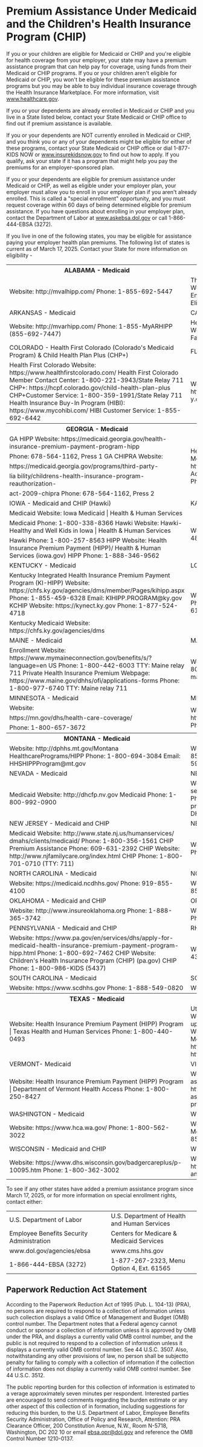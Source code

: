 # Premium Assistance Under Medicaid and the Children's Health Insurance Program (CHIP)

If you or your children are eligible for Medicaid or CHIP and you're eligible for health coverage from your employer,
your state may have a premium assistance program that can help pay for coverage, using funds from their Medicaid or
CHIP programs. If you or your children aren't eligible for Medicaid or CHIP, you won't be eligible for these premium
assistance programs but you may be able to buy individual insurance coverage through the Health Insurance Marketplace.
For more information, visit www.healthcare.gov.

If you or your dependents are already enrolled in Medicaid or CHIP and you live in a State listed below, contact your
State Medicaid or CHIP office to find out if premium assistance is available.

If you or your dependents are NOT currently enrolled in Medicaid or CHIP, and you think you or any of your dependents
might be eligible for either of these programs, contact your State Medicaid or CHIP office or dial 1-877-KIDS NOW or
www.insurekidsnow.gov to find out how to apply. If you qualify, ask your state if it has a program that might help you
pay the premiums for an employer-sponsored plan.

If you or your dependents are eligible for premium assistance under Medicaid or CHIP, as well as eligible under your
employer plan, your employer must allow you to enroll in your employer plan if you aren't already enrolled. This is
called a "special enrollment" opportunity, and you must request coverage within 60 days of being determined eligible
for premium assistance. If you have questions about enrolling in your employer plan, contact the Department of Labor
at www.askebsa.dol.gov or call 1-866-444-EBSA (3272).

If you live in one of the following states, you may be eligible for assistance paying your employer health plan
premiums. The following list of states is current as of March 17, 2025. Contact your State for more information
on eligibility -


<table>
<tr>
<th>ALABAMA - Medicaid</th>
<th>ALASKA - Medicaid</th>
</tr>
<tr>
<td>Website: http://mvalhipp.com/ Phone: 1-855-692-5447</td>
<td>The AK Health Insurance Premium Payment Program Website: http://mvakhipp.com/ Phone: 1-866-251-4861 Email: CustomerService@MyAKHIPP.com Medicaid Eligibility: https://health.alaska.gov/dpa/Pages/default.aspx</td>
</tr>
<tr>
<td>ARKANSAS - Medicaid</td>
<td>CALIFORNIA - Medicaid</td>
</tr>
<tr>
<td>Website: http://mvarhipp.com/ Phone: 1-855-MyARHIPP (855-692-7447)</td>
<td>Health Insurance Premium Payment (HIPP) Program Website: http://dhcs.ca.gov/hipp Phone: 916-445-8322 Fax: 916-440-5676 Email: hipp@dhcs.ca.gov</td>
</tr>
<tr>
<td>COLORADO - Health First Colorado (Colorado's Medicaid Program) &amp; Child Health Plan Plus (CHP+)</td>
<td>FLORIDA - Medicaid</td>
</tr>
<tr>
<td>Health First Colorado Website: https://www.healthfirstcolorado.com/ Health First Colorado Member Contact Center: 1-800-221-3943/State Relay 711 CHP+: https://hcpf.colorado.gov/child-health-plan-plus CHP+Customer Service: 1-800-359-1991/State Relay 711 Health Insurance Buy-In Program (HIBI): https://www.mycohibi.com/ HIBI Customer Service: 1-855-692-6442</td>
<td>Website: https://www.flmedicaidtplrecovery.com/flmedicaidtplrecover y.com/hipp/index.html Phone: 1-877-357-3268</td>
</tr>
<tr>
<th>GEORGIA - Medicaid</th>
<th>INDIANA - Medicaid</th>
</tr>
<tr>
<td>GA HIPP Website: https://medicaid.georgia.gov/health- insurance-premium-payment-program-hipp</td>
<td rowspan="5">Health Insurance Premium Payment Program All other Medicaid Website: https://www.in.gov/medicaid/ http://www.in.gov/fssa/dfr/ Family and Social Services Administration Phone: 1-800-403-0864 Member Services Phone: 1-800-457-4584</td>
</tr>
<tr>
<td>Phone: 678-564-1162, Press 1 GA CHIPRA Website:</td>
</tr>
<tr>
<td>https://medicaid.georgia.gov/programs/third-party-</td>
</tr>
<tr>
<td>lia bility/childrens-health-insurance-program-reauthorization-</td>
</tr>
<tr>
<td>act-2009-chipra Phone: 678-564-1162, Press 2</td>
</tr>
<tr>
<td>IOWA - Medicaid and CHIP (Hawki)</td>
<td>KANSAS - Medicaid</td>
</tr>
<tr>
<td>Medicaid Website: Iowa Medicaid | Health &amp; Human Services</td>
<td rowspan="3">Website: https://www.kancare.ks.gov/ Phone: 1-800-792-4884 HIPP Phone: 1-800-967-4660</td>
</tr>
<tr>
<td>Medicaid Phone: 1-800-338-8366 Hawki Website: Hawki-Healthy and Well Kids in Iowa | Health &amp; Human Services</td>
</tr>
<tr>
<td>Hawki Phone: 1-800-257-8563 HIPP Website: Health Insurance Premium Payment (HIPP)/ Health &amp; Human Services (iowa.gov) HIPP Phone: 1-888-346-9562</td>
</tr>
<tr>
<td>KENTUCKY - Medicaid</td>
<td>LOUISIANA - Medicaid</td>
</tr>
<tr>
<td>Kentucky Integrated Health Insurance Premium Payment Program (KI-HIPP) Website: https://chfs.ky.gov/agencies/dms/member/Pages/kihipp.aspx Phone: 1-855-459-6328 Email: KIHIPP.PROGRAM@ky.gov KCHIP Website: https://kynect.ky.gov Phone: 1-877-524-4718</td>
<td rowspan="2">Website: www.medicaid.la.gov or www.ldh.la.gov/lahipp Phone: 1-888-342-6207 (Medicaid hotline) or 1-855-618-5488 (LaHIPP)</td>
</tr>
<tr>
<td>Kentucky Medicaid Website: https://chfs.ky.gov/agencies/dms</td>
</tr>
<tr>
<td>MAINE - Medicaid</td>
<td>MASSACHUSETTS - Medicaid and CHIP</td>
</tr>
<tr>
<td>Enrollment Website: https://www.mymaineconnection.gov/benefits/s/?language=en US Phone: 1-800-442-6003 TTY: Maine relay 711 Private Health Insurance Premium Webpage: https://www.maine.gov/dhhs/ofi/applications-forms Phone: 1-800-977-6740 TTY: Maine relay 711</td>
<td>Website: https://www.mass.gov/masshealth/pa Phone: 1-800-862-4840 TTY: 711 Email: masspremassistance@accenture.com</td>
</tr>
<tr>
<td>MINNESOTA - Medicaid</td>
<td>MISSOURI - Medicaid</td>
</tr>
<tr>
<td>Website:</td>
<td rowspan="3">Website: http://www.dss.mo.gov/mhd/participants/pages/hipp.htm Phone: 573-751-2005</td>
</tr>
<tr>
<td>https://mn.gov/dhs/health-care-coverage/</td>
</tr>
<tr>
<td>Phone: 1-800-657-3672</td>
</tr>
<tr>
<th>MONTANA - Medicaid</th>
<th>NEBRASKA - Medicaid</th>
</tr>
<tr>
<td>Website: http://dphhs.mt.gov/Montana HealthcarePrograms/HIPP Phone: 1-800-694-3084 Email: HHSHIPPProgram@mt.gov</td>
<td>Website: http://www.ACCESSNebraska.ne.gov Phone: 1-855-632-7633 Lincoln: 402-473-7000 Omaha: 402-595-1178</td>
</tr>
<tr>
<td>NEVADA - Medicaid</td>
<td>NEW HAMPSHIRE - Medicaid</td>
</tr>
<tr>
<td>Medicaid Website: http://dhcfp.nv.gov Medicaid Phone: 1-800-992-0900</td>
<td>Website: https://www.dhhs.nh.gov/programs- services/medicaid/health-insurance-premium-program Phone: 603-271-5218 Toll free number for the HIPP program: 1-800-852-3345, ext. 15218 Email: DHHS.ThirdPartyLiabi@dhhs.nh.gov</td>
</tr>
<tr>
<td>NEW JERSEY - Medicaid and CHIP</td>
<td>NEW YORK - Medicaid</td>
</tr>
<tr>
<td>Medicaid Website: http://www.state.nj.us/humanservices/ dmahs/clients/medicaid/ Phone: 1-800-356-1561 CHIP Premium Assistance Phone: 609-631-2392 CHIP Website: http://www.njfamilycare.org/index.html CHIP Phone: 1-800-701-0710 (TTY: 711)</td>
<td>Website: https://www.health.ny.gov/health care/medicaid/ Phone: 1-800-541-2831</td>
</tr>
<tr>
<td>NORTH CAROLINA - Medicaid</td>
<td>NORTH DAKOTA - Medicaid</td>
</tr>
<tr>
<td>Website: https://medicaid.ncdhhs.gov/ Phone: 919-855-4100</td>
<td>Website: https://www.hhs.nd.gov/healthcare Phone: 1-844-854-4825</td>
</tr>
<tr>
<td>OKLAHOMA - Medicaid and CHIP</td>
<td>OREGON - Medicaid and CHIP</td>
</tr>
<tr>
<td>Website: http://www.insureoklahoma.org Phone: 1-888-365-3742</td>
<td>Website: http://healthcare.oregon.gov/Pages/index.aspx Phone: 1-800-699-9075</td>
</tr>
<tr>
<td>PENNSYLVANIA - Medicaid and CHIP</td>
<td>RHODE ISLAND - Medicaid and CHIP</td>
</tr>
<tr>
<td>Website: https://www.pa.gov/en/services/dhs/apply-for- medicaid-health-insurance-premium-payment-program- hipp.html Phone: 1-800-692-7462 CHIP Website: Children's Health Insurance Program (CHIP) (pa.gov) CHIP Phone: 1-800-986-KIDS (5437)</td>
<td>Website: http://www.eohhs.ri.gov/ Phone: 1-855-697-4347, or 401-462-0311 (Direct RIte Share Line)</td>
</tr>
<tr>
<td>SOUTH CAROLINA - Medicaid</td>
<td>SOUTH DAKOTA - Medicaid</td>
</tr>
<tr>
<td>Website: https://www.scdhhs.gov Phone: 1-888-549-0820</td>
<td>Website: http://dss.sd.gov Phone: 1-888-828-0059</td>
</tr>
<tr>
<th>TEXAS - Medicaid</th>
<th>UTAH - Medicaid and CHIP</th>
</tr>
<tr>
<td>Website: Health Insurance Premium Payment (HIPP) Program | Texas Health and Human Services Phone: 1-800-440-0493</td>
<td>Utah's Premium Partnership for Health Insurance (UPP) Website: https://medicaid.utah.gov/upp/ Email: upp@utah.gov Phone: 1-888-222-2542 Adult Expansion Website: https://medicaid.utah.gov/expansion/ Utah Medicaid Buyout Program Website: https://medicaid.utah.gov/buyout-program/ CHIP Website: https://chip.utah.gov/</td>
</tr>
<tr>
<td>VERMONT- Medicaid</td>
<td>VIRGINIA - Medicaid and CHIP</td>
</tr>
<tr>
<td>Website: Health Insurance Premium Payment (HIPP) Program | Department of Vermont Health Access Phone: 1-800-250-8427</td>
<td>Website: https://coverva.dmas.virginia.gov/learn/premium- assistance/famis-select https://coverva.dmas.virginia.gov/learn/premium- assistance/health-insurance-premium-payment-hipp-programs Medicaid/CHIP Phone: 1-800-432-5924</td>
</tr>
<tr>
<td>WASHINGTON - Medicaid</td>
<td>WEST VIRGINIA - Medicaid and CHIP</td>
</tr>
<tr>
<td>Website: https://www.hca.wa.gov/ Phone: 1-800-562-3022</td>
<td>Website: https://dhhr.wv.gov/bms/ http://mywvhipp.com/ Medicaid Phone: 304-558-1700 CHIP Toll-free phone: 1-855-MyWVHIPP (1-855-699-8447)</td>
</tr>
<tr>
<td>WISCONSIN - Medicaid and CHIP</td>
<td>WYOMING - Medicaid</td>
</tr>
<tr>
<td>Website: https://www.dhs.wisconsin.gov/badgercareplus/p-10095.htm Phone: 1-800-362-3002</td>
<td>Website: https:/health.wyo.gov/healthcarefin/medicaid/programs-and- eligibility/ Phone: 1-800-251-1269</td>
</tr>
</table>


To see if any other states have added a premium assistance program since March 17, 2025, or for more information on
special enrollment rights, contact either:


<table>
<tr>
<td>U.S. Department of Labor</td>
<td>U.S. Department of Health and Human Services</td>
</tr>
<tr>
<td>Employee Benefits Security Administration</td>
<td>Centers for Medicare &amp; Medicaid Services</td>
</tr>
<tr>
<td>www.dol.gov/agencies/ebsa</td>
<td>www.cms.hhs.gov</td>
</tr>
<tr>
<td>1-866-444-EBSA (3272)</td>
<td>1-877-267-2323, Menu Option 4, Ext. 61565</td>
</tr>
</table>


## Paperwork Reduction Act Statement

According to the Paperwork Reduction Act of 1995 (Pub. L. 104-13) (PRA), no persons are required to respond to a collection of
information unless such collection displays a valid Office of Management and Budget (OMB) control number. The Department notes
that a Federal agency cannot conduct or sponsor a collection of information unless it is approved by OMB under the PRA, and
displays a currently valid OMB control number, and the public is not required to respond to a collection of information unless it
displays a currently valid OMB control number. See 44 U.S.C. 3507. Also, notwithstanding any other provisions of law, no person
shall be subjectto penalty for failing to comply with a collection of information if the collection of information does not display a
currently valid OMB control number. See 44 U.S.C. 3512.

The public reporting burden for this collection of information is estimated to a verage approximately seven minutes per respondent.
Interested parties are encouraged to send comments regarding the burden estimate or any other aspect of this collection of in formation,
including suggestions for reducing this burden, to the U.S. Department of Labor, Employee Benefits Security Administration, Office
of Policy and Research, Attention: PRA Clearance Officer, 200 Constitution Avenue, N.W., Room N-5718, Washington, DC 202 10 or
email ebsa.opr@dol.gov and reference the OMB Control Number 1210-0137.

<!-- PageFooter="OMB Control Number 1210-0137 (expires 1/31/2026)" -->
